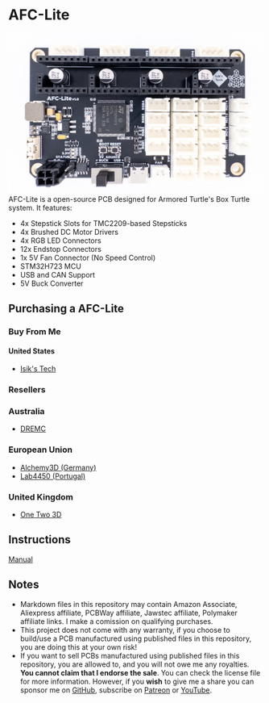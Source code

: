 # AFC-Lite
![AFC-Lite PCB](./Images/PCB.jpg)
AFC-Lite is a open-source PCB designed for Armored Turtle's Box Turtle system. It features:
- 4x Stepstick Slots for TMC2209-based Stepsticks
- 4x Brushed DC Motor Drivers
- 4x RGB LED Connectors
- 12x Endstop Connectors
- 1x 5V Fan Connector (No Speed Control)
- STM32H723 MCU
- USB and CAN Support
- 5V Buck Converter

## Purchasing a AFC-Lite
### Buy From Me
#### United States
- [Isik's Tech](https://store.isiks.tech/products/afc-lite)

### Resellers
### Australia
- [DREMC](https://store.dremc.com.au/products/afc-lite-box-turtle-controller-pcb-by-isiks-tech)
### European Union
- [Alchemy3D (Germany)](https://alchemy3d.de/products/boxed-turtle-afc-lite-controller-pcb)
- [Lab4450 (Portugal)](https://lab4450.com/product/afc-lite-board/)
### United Kingdom
- [One Two 3D](https://www.onetwo3d.co.uk/product/isiks-tech-afc-lite-box-turtle-controller-pcb/)

## Instructions
[Manual](./Docs/AFC-Lite_Manual.pdf)

## Notes
- Markdown files in this repository may contain Amazon Associate, Aliexpress affiliate, PCBWay affiliate, Jawstec affiliate, Polymaker affiliate links. I make a comission on qualifying purchases.
- This project does not come with any warranty, if you choose to build/use a PCB manufactured using published files in this repository, you are doing this at your own risk!
- If you want to sell PCBs manufactured using published files in this repository, you are allowed to, and you will not owe me any royalties. **You cannot claim that I endorse the sale**. You can check the license file for more information. However, if you **wish** to give me a share you can sponsor me on [GitHub](https://github.com/sponsors/xbst), subscribe on [Patreon](https://l.isiks.tech/patreon) or [YouTube](https://l.isiks.tech/member).
